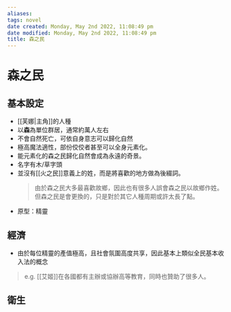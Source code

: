 ```yaml
---
aliases: 
tags: novel 
date created: Monday, May 2nd 2022, 11:08:49 pm
date modified: Monday, May 2nd 2022, 11:08:49 pm
title: 森之民
---
```


# 森之民

## 基本設定

- [[芙娜|主角]]的人種
- 以**森**為單位群居，通常約萬人左右
- 不會自然死亡，可依自身意志可以歸化自然
- 極高魔法適性，部份佼佼者甚至可以全身元素化。
- 能元素化的森之民歸化自然會成為永遠的奇景。
- 名字有木/草字頭
- 並沒有[[火之民]]意義上的姓，而是將喜歡的地方做為後綴詞。
	> 由於森之民大多最喜歡故鄉，因此也有很多人誤會森之民以故鄉作姓。
	> 但森之民是會更換的，只是對於其它人種周期或許太長了點。
- 原型：精靈

## 經濟

- 由於每位精靈的產值極高，且社會氛圍高度共享，因此基本上類似全民基本收入法的概念
> e.g. [[艾姬]]在各國都有主辦或協辦高等教育，同時也贊助了很多人。

## 衛生
